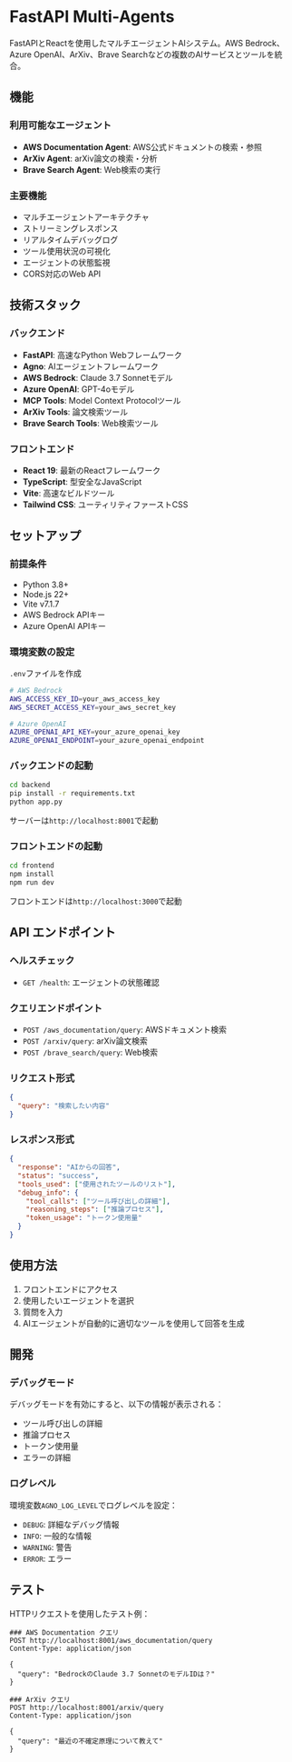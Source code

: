 # FastAPI Multi-Agents

FastAPIとReactを使用したマルチエージェントAIシステム。AWS Bedrock、Azure OpenAI、ArXiv、Brave Searchなどの複数のAIサービスとツールを統合。


## 機能

### 利用可能なエージェント

- **AWS Documentation Agent**: AWS公式ドキュメントの検索・参照
- **ArXiv Agent**: arXiv論文の検索・分析
- **Brave Search Agent**: Web検索の実行

### 主要機能

- マルチエージェントアーキテクチャ
- ストリーミングレスポンス
- リアルタイムデバッグログ
- ツール使用状況の可視化
- エージェントの状態監視
- CORS対応のWeb API

## 技術スタック

### バックエンド
- **FastAPI**: 高速なPython Webフレームワーク
- **Agno**: AIエージェントフレームワーク
- **AWS Bedrock**: Claude 3.7 Sonnetモデル
- **Azure OpenAI**: GPT-4oモデル
- **MCP Tools**: Model Context Protocolツール
- **ArXiv Tools**: 論文検索ツール
- **Brave Search Tools**: Web検索ツール

### フロントエンド
- **React 19**: 最新のReactフレームワーク
- **TypeScript**: 型安全なJavaScript
- **Vite**: 高速なビルドツール
- **Tailwind CSS**: ユーティリティファーストCSS

## セットアップ

### 前提条件

- Python 3.8+
- Node.js 22+
- Vite  v7.1.7
- AWS Bedrock APIキー
- Azure OpenAI APIキー

### 環境変数の設定

`.env`ファイルを作成

```bash
# AWS Bedrock
AWS_ACCESS_KEY_ID=your_aws_access_key
AWS_SECRET_ACCESS_KEY=your_aws_secret_key

# Azure OpenAI
AZURE_OPENAI_API_KEY=your_azure_openai_key
AZURE_OPENAI_ENDPOINT=your_azure_openai_endpoint
```

### バックエンドの起動

```bash
cd backend
pip install -r requirements.txt
python app.py
```

サーバーは`http://localhost:8001`で起動
### フロントエンドの起動

```bash
cd frontend
npm install
npm run dev
```

フロントエンドは`http://localhost:3000`で起動

## API エンドポイント

### ヘルスチェック
- `GET /health`: エージェントの状態確認

### クエリエンドポイント
- `POST /aws_documentation/query`: AWSドキュメント検索
- `POST /arxiv/query`: arXiv論文検索
- `POST /brave_search/query`: Web検索

### リクエスト形式

```json
{
  "query": "検索したい内容"
}
```

### レスポンス形式

```json
{
  "response": "AIからの回答",
  "status": "success",
  "tools_used": ["使用されたツールのリスト"],
  "debug_info": {
    "tool_calls": ["ツール呼び出しの詳細"],
    "reasoning_steps": ["推論プロセス"],
    "token_usage": "トークン使用量"
  }
}
```

## 使用方法

1. フロントエンドにアクセス
2. 使用したいエージェントを選択
3. 質問を入力
4. AIエージェントが自動的に適切なツールを使用して回答を生成

## 開発

### デバッグモード

デバッグモードを有効にすると、以下の情報が表示される：

- ツール呼び出しの詳細
- 推論プロセス
- トークン使用量
- エラーの詳細

### ログレベル

環境変数`AGNO_LOG_LEVEL`でログレベルを設定：

- `DEBUG`: 詳細なデバッグ情報
- `INFO`: 一般的な情報
- `WARNING`: 警告
- `ERROR`: エラー

## テスト

HTTPリクエストを使用したテスト例：

```http
### AWS Documentation クエリ
POST http://localhost:8001/aws_documentation/query
Content-Type: application/json

{
  "query": "BedrockのClaude 3.7 SonnetのモデルIDは？"
}

### ArXiv クエリ
POST http://localhost:8001/arxiv/query
Content-Type: application/json

{
  "query": "最近の不確定原理について教えて"
}
```